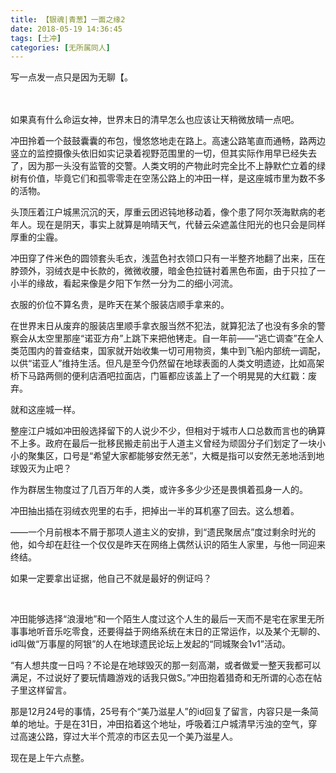 ```yaml
---
title: 【银魂|青葱】一面之缘2
date: 2018-05-19 14:36:45
tags: [土冲]
categories: [无所属同人]
---
```


<p dir="ltr"  >写一点发一点只是因为无聊【。<br /><br /><br /></p> 


<p dir="ltr"  >如果真有什么命运女神，世界末日的清早怎么也应该让天稍微放晴一点吧。</p> 
<p dir="ltr"  >冲田拎着一个鼓鼓囊囊的布包，慢悠悠地走在路上。高速公路笔直而通畅，路两边竖立的监控摄像头依旧如实记录着视野范围里的一切，但其实际作用早已经失去了，因为那一头没有监管的交警。人类文明的产物此时完全比不上静默伫立着的绿树有价值，毕竟它们和孤零零走在空荡公路上的冲田一样，是这座城市里为数不多的活物。</p> 
<p dir="ltr"  >头顶压着江户城黑沉沉的天，厚重云团迟钝地移动着，像个患了阿尔茨海默病的老年人。现在是阴天，事实上就算是响晴天气，代替云朵遮盖住阳光的也只会是同样厚重的尘霾。</p> 
<p dir="ltr"  >冲田穿了件米色的圆领套头毛衣，浅蓝色衬衣领口只有一半整齐地翻了出来，压在脖颈外，羽绒衣是中长款的，微微收腰，暗金色拉链衬着黑色布面，由于只拉了一小半的缘故，看起来像是夕阳下乍然一分为二的细小河流。</p> 
<p dir="ltr"  >衣服的价位不算名贵，是昨天在某个服装店顺手拿来的。</p> 
<p dir="ltr"  >在世界末日从废弃的服装店里顺手拿衣服当然不犯法，就算犯法了也没有多余的警察会从太空里那座“诺亚方舟”上跳下来把他铐走。自一年前——“逃亡调查”在全人类范围内的普查结束，国家就开始收集一切可用物资，集中到飞船内部统一调配，以供“诺亚人”维持生活。但凡是至今仍然留在地球表面的人类文明遗迹，比如高架桥下马路两侧的便利店酒吧拉面店，门匾都应该盖上了一个明晃晃的大红戳：废弃。</p> 
<p dir="ltr"  >就和这座城一样。</p> 
<p dir="ltr"  >整座江户城如冲田般选择留下的人说少不少，但相对于城市人口总数而言也的确算不上多。政府在最后一批移民搬走前出于人道主义曾经为顽固分子们划定了一块小小的聚集区，口号是“希望大家都能够安然无恙”，大概是指可以安然无恙地活到地球毁灭为止吧？</p> 
<p dir="ltr"  >作为群居生物度过了几百万年的人类，或许多多少少还是畏惧着孤身一人的。</p> 
<p dir="ltr"  >冲田抽出插在羽绒衣兜里的右手，把掉出一半的耳机塞了回去。这么想着。</p> 
<p dir="ltr"  >——一个月前根本不屑于那项人道主义的安排，到“遗民聚居点”度过剩余时光的他，如今却在赶往一个仅仅是昨天在网络上偶然认识的陌生人家里，与他一同迎来终结。</p> 
<p dir="ltr"  >如果一定要拿出证据，他自己不就是最好的例证吗？</p> 
<p dir="ltr"  >&nbsp;</p> 
<p dir="ltr"  >冲田能够选择“浪漫地”和一个陌生人度过这个人生的最后一天而不是宅在家里无所事事地听音乐吃零食，还要得益于网络系统在末日的正常运作，以及某个无聊的、id叫做“万事屋的阿银”的人在地球遗民论坛上发起的“同城聚会1v1”活动。</p> 
<p dir="ltr"  >“有人想共度一日吗？不论是在地球毁灭的那一刻高潮，或者做爱一整天我都可以满足，不过说好了要玩情趣游戏的话我只做S。”冲田抱着猎奇和无所谓的心态在帖子里这样留言。</p> 
<p dir="ltr"  >那是12月24号的事情，25号有个“美乃滋星人”的id回复了留言，内容只是一条简单的地址。于是在31日，冲田掐着这个地址，呼吸着江户城清早污浊的空气，穿过高速公路，穿过大半个荒凉的市区去见一个美乃滋星人。</p> 
<p dir="ltr"  >现在是上午六点整。<br /></p>